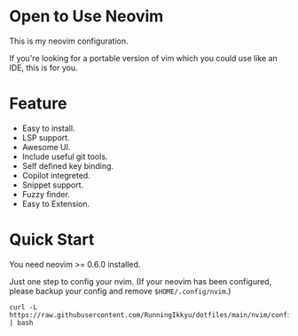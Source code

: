 # Open to Use Neovim

This is my neovim configuration.

If you're looking for a portable version of vim which you could use like an IDE, this is for you.
 
# Feature

- Easy to install.
- LSP support.
- Awesome UI.
- Include useful git tools.
- Self defined key binding.
- Copilot integreted.
- Snippet support.
- Fuzzy finder.
- Easy to Extension.

# Quick Start

You need neovim >= 0.6.0 installed.

Just one step to config your nvim. (If your neovim has been configured, please backup your config and
remove `$HOME/.config/nvim`.)

```
curl -L https://raw.githubusercontent.com/RunningIkkyu/dotfiles/main/nvim/config_nvim.sh | bash
```

